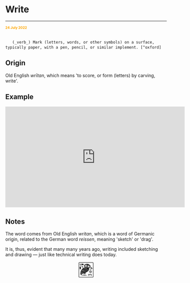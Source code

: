 # Write

<hr/>
<p style="font-weight:bold;font-size:75%;color:orange">24 July 2022</p>

```{admonition} write

   (_verb_) Mark (letters, words, or other symbols) on a surface, typically paper, with a pen, pencil, or similar implement. [^oxford]
```

[^oxford]: From the [Oxford English Dictionary](https://www.lexico.com/).


## Origin

Old English _wrītan_, which means 'to score, or form (letters) by carving, write'.

## Example

<iframe width="560" height="315" src="https://www.youtube.com/embed/0xBJdhexwug?start=685" title="YouTube video player" frameborder="0" allow="accelerometer; autoplay; clipboard-write; encrypted-media; gyroscope; picture-in-picture" allowfullscreen></iframe>

## Notes

The word comes from Old English _writan_, which is a word of Germanic origin, related to the German word _reissen_, meaning 'sketch' or 'drag'.

It is, thus, evident that many many years ago, writing included sketching and drawing — just like technical writing does today.

<img src="_static/s_1_600.jpg" alt="site logo" style="display: block; margin-left: auto; margin-right: auto; width:10%;">